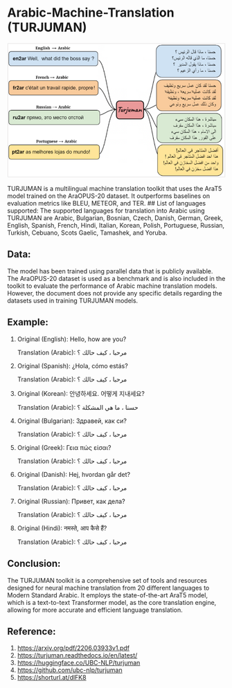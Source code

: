 # Arabic-Machine-Translation (TURJUMAN)

<p align="center">
  <img src="Picture1.png">
</p>
TURJUMAN is a multilingual machine translation toolkit that uses the AraT5 model trained on the AraOPUS-20 dataset. It outperforms baselines on evaluation metrics like BLEU, METEOR, and TER.
## List of languages supported:
The supported languages for translation into Arabic using TURJUMAN are Arabic, Bulgarian, Bosnian, Czech, Danish, German, Greek, English, Spanish, French, Hindi, Italian, Korean, Polish, Portuguese, Russian, Turkish, Cebuano, Scots Gaelic, Tamashek, and Yoruba.

## Data:
The model has been trained using parallel data that is publicly available. The AraOPUS-20 dataset is used as a benchmark and is also included in the toolkit to evaluate the performance of Arabic machine translation models. However, the document does not provide any specific details regarding the datasets used in training TURJUMAN models.

## Example:
1.	Original (English): Hello, how are you?
   
    Translation (Arabic): مرحبا ، كيف حالك ؟

3.	Original (Spanish): ¿Hola, cómo estás?
   
    Translation (Arabic): مرحبا ، كيف حالك ؟

5.	Original (Korean): 안녕하세요. 어떻게 지내세요?
   
    Translation (Arabic): حسنا ، ما هي المشكلة ؟

7.	Original (Bulgarian): Здравей, как си?
   
    Translation (Arabic): مرحبا ، كيف حالك ؟

9.	Original (Greek): Γεια πώς είσαι?
    
    Translation (Arabic): مرحبا ، كيف حالك ؟

11.	Original (Danish): Hej, hvordan går det?
    
    Translation (Arabic): مرحبا ، كيف حالك ؟

13.	Original (Russian): Привет, как дела?
    
    Translation (Arabic): مرحبا ، كيف حالك ؟

15.	Original (Hindi): नमस्ते, आप कैसे हैं?
    
    Translation (Arabic): مرحبا ، كيف حالك ؟


## 	Conclusion:
The TURJUMAN toolkit is a comprehensive set of tools and resources designed for neural machine translation from 20 different languages to Modern Standard Arabic. It employs the state-of-the-art AraT5 model, which is a text-to-text Transformer model, as the core translation engine, allowing for more accurate and efficient language translation.

## 	Reference:
1.	https://arxiv.org/pdf/2206.03933v1.pdf
2.	https://turjuman.readthedocs.io/en/latest/
3.	https://huggingface.co/UBC-NLP/turjuman
4.	https://github.com/ubc-nlp/turjuman
5.	https://shorturl.at/dlFK8
 
  
